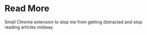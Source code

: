 # Read More

Small Chrome extension to stop me from getting distracted and stop reading articles midway.